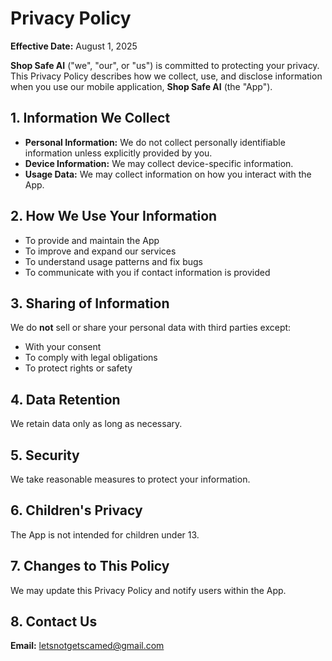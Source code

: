 # Privacy Policy

**Effective Date:** August 1, 2025

**Shop Safe AI** ("we", "our", or "us") is committed to protecting your privacy. This Privacy Policy describes how we collect, use, and disclose information when you use our mobile application, **Shop Safe AI** (the "App").

## 1. Information We Collect
- **Personal Information:** We do not collect personally identifiable information unless explicitly provided by you.
- **Device Information:** We may collect device-specific information.
- **Usage Data:** We may collect information on how you interact with the App.

## 2. How We Use Your Information
- To provide and maintain the App  
- To improve and expand our services  
- To understand usage patterns and fix bugs  
- To communicate with you if contact information is provided

## 3. Sharing of Information
We do **not** sell or share your personal data with third parties except:
- With your consent  
- To comply with legal obligations  
- To protect rights or safety

## 4. Data Retention
We retain data only as long as necessary.

## 5. Security
We take reasonable measures to protect your information.

## 6. Children's Privacy
The App is not intended for children under 13.

## 7. Changes to This Policy
We may update this Privacy Policy and notify users within the App.

## 8. Contact Us
**Email:** letsnotgetscamed@gmail.com
